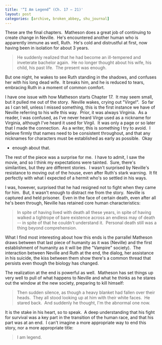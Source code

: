 ```yaml
---
title: '“I Am Legend” (Ch. 17 – 21)'
layout: post
categories: [archive, broken_abbey, shu_journal]
---
```

These are the final chapters.  Matheson does a great job of continuing
to create change in Neville.  He's encountered another human who is
apparently immune as well, Ruth.  He's cold and distrustful at first,
now having been in isolation for about 3 years.

> He suddenly realized that he had become an ill-tempered and inveterate
> bachelor again.  He no longer thought about his wife, his child, his
> past life.  The present was enough.

But one night, he wakes to see Ruth standing in the shadows, and
confuses her with his long dead wife.  It breaks him, and he is reduced
to tears, embracing Ruth in a moment of common comfort.

I have one issue with how Matheson starts Chapter 17.  It may seem
small, but it pulled me out of the story.  Neville wakes, crying out
"Virge!".  So far as I can tell, unless I missed something, this is the
first instance we have of Neville referring to his wife this way. 
Prior, it was always Virginia.  As a reader, I was confused, as I've
never heard Virge used as a nickname for Virginia, although I've heard
it used for Virgil.  It was only a page or so later that I made the
connection.  As a writer, this is something I try to avoid.  I believe
firmly that names need to be consistent throughout, and that any
nicknames for characters must be established as early as possible.  Okay
- enough about that.

The rest of the piece was a surprise for me.  I have to admit, I saw the
movie, and so I think my expectations were tainted.  Sure, there's
similarities, but they are different stories.  I wasn't surprised by
Neville's resistance to moving out of the house, even after Ruth's stark
warning.  It fit perfectly with what I expected of a hermit who's so
settled in his ways.

I was, however, surprised that he had resigned not to fight when they
came for him.  But, it wasn't enough to distract me from the story. 
Neville is captured and held prisoner.  Even in the face of certain
death, even after all he's been through, Neville has retained core human
characteristics:

> In spite of having lived with death all these years, in spite of
> having walked a tightrope of bare existence across an endless may of
> death -- in spite of that he couldn't understand it.  Personal death
> still was a thing beyond comprehension.

What I find most interesting about how this ends is the parrallel
Matheson draws between that last piece of humanity as it was (Neville)
and the first establishment of humanity as it will be (the "Vampire"
society).  The interaction between Neville and Ruth at the end, the
dialog, her assistance in his suicide, the kiss between them show
there's a common thread that persists even though the biology has
changed.

The realization at the end is powerful as well.  Matheson has set things
up very well to pull of what happens to Neville and what he thinks as he
stares out the window at the new society, preparing to kill himself:

> Then sudden silence, as though a heavy blanket had fallen over their
> heads.  They all stood looking up at him with their white faces.  He
> stared back.  And suddenly he thought, I'm the abnormal one now.

It is the stake in his heart, so to speak.  A deep understanding that
his fight for survival was a key part in the transition of the human
race, and that his part was at an end.  I can't imagine a more
appropriate way to end this story, nor a more appropriate title:

> I am legend.